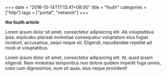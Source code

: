 +++
date = "2016-10-14T17:13:41+08:00"
title = "fouth"
categories = ["http"]
tags = ["portal", "network"]
+++

**the fouth article**

Lorem ipsum dolor sit amet, consectetur adipisicing elit. Ab voluptatibus ipsa, explicabo placeat molestiae consequatur voluptatum eius fugiat incidunt, accusamus, sequi neque sit. Eligendi, repudiandae repellat ad modi ut voluptatibus.

Lorem ipsum dolor sit amet, consectetur adipisicing elit. At, quod ipsam eligendi. Nam molestias temporibus non dolore quidem impedit fuga omnis, iusto cum dignissimos, eum sit quas, eius neque provident!
